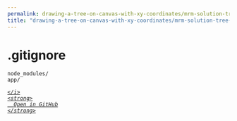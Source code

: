 ```yaml
---
permalink: drawing-a-tree-on-canvas-with-xy-coordinates/mrm-solution-tree---ep/.gitignore.html
title: "drawing-a-tree-on-canvas-with-xy-coordinates/mrm-solution-tree---ep/.gitignore"
---
```


# .gitignore
```
node_modules/
app/

```
<div class="social open-gh-btn my-4">
  <a class="btn btn-github" href="https://github.com/tobiasbriones/test-blog-deploy/tree/main/mathswe/representation/repsymo/2dp/mrm/feat/drawing-a-tree-on-canvas-with-xy-coordinates/mrm-solution-tree---ep/.gitignore" target="_blank">
    <i class="fab fa-github">
      
    </i>
    <strong>
      Open in GitHub
    </strong>
  </a>
</div>